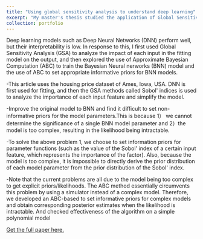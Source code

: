 ```yaml
---
title: "Using global sensitivity analysis to understand deep learning"
excerpt: "My master's thesis studied the application of Global Sensitivity Analysis (GSA) and Approximate Bayesian Computation (ABC) on Neural Network models. <br/><img src='/images/500x300.png'>"
collection: portfolio
---
```


Deep learning models such as Deep Neural Networks (DNN) perform well, but their interpretability is low. In response to this, I first used Global Sensitivity Analysis (GSA) to analyze the impact of each input in the fitting model on the output, and then explored the use of Approximate Bayesian Computation (ABC) to train the Bayesian Neural nerworks (BNN) model and the use of ABC to set appropriate informative priors for BNN models.

-This article uses the housing price dataset of Ames, Iowa, USA. DNN is first used for fitting, and then the GSA methods called Sobol' indices is used to analyze the importance of each input feature and simplify the model.

-Improve the original model to BNN and find it difficult to set non-informative priors for the model parameters.This is because 1） we cannot determine the significance of a single BNN model parameter and 2）the model is too complex, resulting in the likelihood being intractable.

-To solve the above problem 1, we choose to set information priors for parameter functions (such as the value of the Sobol' index of a certain input feature, which represents the importance of the factor). Also, because the model is too complex, it is impossible to directly derive the prior distribution of each model parameter from the prior distribution of the Sobol' index.

-Note that the current problems are all due to the model being too complex to get explicit priors/likelihoods. The ABC method essentially circumvents this problem by using a simulator instead of a complex model. Therefore, we developed an ABC-based to set informative priors for complex models and obtain corresponding posterior estimates when the likelihood is intractable. And checked effectiveness of the algorithm on a simple polynomial model

<a href="/files/Zhang-CV.pdf">Get the full paper here.</a>
